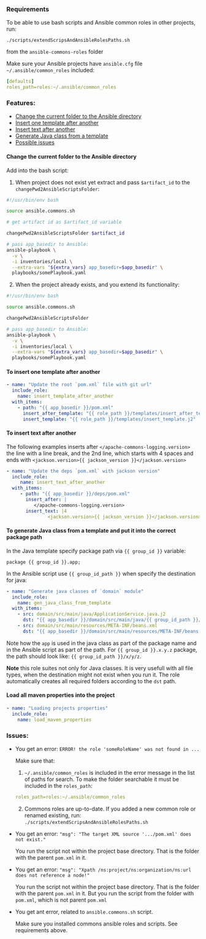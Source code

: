### Requirements

To be able to use bash scripts and Ansible common roles in other projects, run:

`./scripts/extendScripsAndAnsibleRolesPaths.sh`

from the `ansible-commons-roles` folder

Make sure your Ansible projects have `ansible.cfg` file `~/.ansible/common_roles` included:
```yaml
[defaults]
roles_path=roles:~/.ansible/common_roles
```

### Features:

- [Change the current folder to the Ansible directory](#change-the-current-folder-to-the-ansible-directory)
- [Insert one template after another](#to-insert-one-template-after-another)
- [Insert text after another](#to-insert-text-after-another)
- [Generate Java class from a template](#to-generate-java-class-from-a-template-and-put-it-into-the-correct-package-path)
- [Possible issues](#issues)


#### Change the current folder to the Ansible directory

Add into the bash script:

1. When project does not exist yet extract and pass `$artifact_id` to the `changePwd2AnsibleScriptsFolder`:

```bash
#!/usr/bin/env bash

source ansible.commons.sh

# get artifact id as $artifact_id variable

changePwd2AnsibleScriptsFolder $artifact_id

# pass app_basedir to Ansible:
ansible-playbook \
  -v \
  -i inventories/local \
  --extra-vars "${extra_vars} app_basedir=$app_basedir" \
  playbooks/somePlaybook.yaml
```

2. When the project already exists, and you extend its functionality:
```bash
#!/usr/bin/env bash

source ansible.commons.sh

changePwd2AnsibleScriptsFolder

# pass app_basedir to Ansible:
ansible-playbook \
  -v \
  -i inventories/local \
  --extra-vars "${extra_vars} app_basedir=$app_basedir" \
  playbooks/somePlaybook.yaml
```


#### To insert one template after another

```yaml
- name: "Update the root `pom.xml` file with git url"
  include_role:
    name: insert_template_after_another
  with_items:
    - path: "{{ app_basedir }}/pom.xml"
      insert_after_template: "{{ role_path }}/templates/insert_after_template.j2"
      insert_template: "{{ role_path }}/templates/insert_template.j2"
```

#### To insert text after another

The following examples inserts after `</apache-commons-logging.version>` the line
with a line break, and
the 2nd line, which starts with 4 spaces and ends with
`<jackson.version>{{ jackson_version }}</jackson.version>`

```yaml
- name: "Update the deps `pom.xml` with jackson version"
  include_role:
     name: insert_text_after_another
  with_items:
     - path: "{{ app_basedir }}/deps/pom.xml"
       insert_after: |
          </apache-commons-logging.version>
       insert_text: |4
               <jackson.version>{{ jackson_version }}</jackson.version>
```

#### To generate Java class from a template and put it into the correct package path

In the Java template specify package path via `{{ group_id }}` variable:
```j2
package {{ group_id }}.app;
```

In the Ansible script use `{{ group_id_path }}` when specify the destination for java:
```yaml
- name: "Generate java classes of `domain` module"
  include_role:
    name: gen_java_class_from_template
  with_items:
    - src: domain/src/main/java/ApplicationService.java.j2
      dst: "{{ app_basedir }}/domain/src/main/java/{{ group_id_path }}/app/ApplicationService.java"
    - src: domain/src/main/resources/META-INF/beans.xml
      dst: "{{ app_basedir }}/domain/src/main/resources/META-INF/beans.xml"
```
Note how the `app` is used in the java class as part of the package name and in the Ansible script as part of the path.
For `{{ group_id }}.x.y.z` package, the path should look like: `{{ group_id_path }}/x/y/z`.

**Note** this role suites not only for Java classes. 
It is very usefull with all file types, when the destination might not exist when you run it.
The role automatically creates all required folders according to the `dst` path.

#### Load all maven properties into the project

```yaml
- name: "Loading projects properties"
  include_role:
    name: load_maven_properties
```

### Issues:

- You get an error: `ERROR! the role 'someRoleName' was not found in ...`

   Make sure that:
   
   1. `~/.ansible/common_roles` is included in the error message in the list of paths for search. 
   To make the folder searchable it must be included in the `roles_path`:
   ```yaml
   roles_path=roles:~/.ansible/common_roles
   ```
   
   2. Commons roles are up-to-date. If you added a new common role or renamed existing, 
      run: `./scripts/extendScripsAndAnsibleRolesPaths.sh`

- You get an error: `"msg": "The target XML source '.../pom.xml' does not exist."`
  
   You run the script not within the project base directory. That is the folder with the parent `pom.xml` in it.

- You get an error: `"msg": "Xpath /ns:project/ns:organization/ns:url does not reference a node!"`
  
  You run the script not within the project base directory. That is the folder with the parent `pom.xml` in it. 
  But you run the script from the folder with `pom.xml`, which is not parent `pom.xml`
  
- You get ant error, related to `ansible.commons.sh` script. 
  
  Make sure you installed commons ansible roles and scripts. See requirements above.
